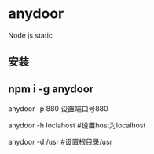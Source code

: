 # anydoor
Node js static

## 安装
## npm i -g anydoor
anydoor -p 880 设置端口号880

anydoor -h loclahost #设置host为localhost

anydoor -d /usr #设置根目录/usr
